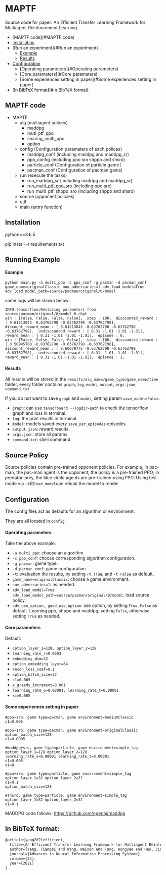 # MAPTF

Source code for paper: An Efficient Transfer Learning Framework for Multiagent Reinforcement Learning

 * [MAPTF code](#MAPTF code)
 * [Installation](#Installation)
 * [Run an experiment](#Run an experiment)
    * [Example](#Example)
    * [Results](#results)
 * [Configuration](#Configuration)
    * [Operating parameters](#Operating parameters)
    * [Core parameters](#Core parameters)
    * [Some experiences setting in paper](#Some experiences setting in paper)
 * [In BibTeX format](#In BibTeX format) 

## MAPTF code
 * MAPTF
    * alg (multiagent polices)
       * maddpg
       * muti_ptf_ppo
       * sharing_multi_ppo
       * option
    * config (Configuration parameters of each polices)
       * maddpg_conf (including maddpg and maddpg_sr)
       * ppo_config (including ppo sro shppo and shsro)
       * particle_conf (Configuration of particle game )
       * pacman_conf (Configuration of pacman game)
    * run (execute the tasks)
       * run_maddpg_sr (including maddpg and maddpg_sr)
       * run_multi_ptf_ppo_sro (including ppo sro)
       * run_multi_ptf_shppo_sro (including shppo and shsro)
     * source (opponent policies)
     * util
     * main (entry function)

## Installation
python==3.6.5

pip install -r requirements.txt

## Running Example

#### Example
```
python main.py -a multi_ppo -c ppo_conf -g pacman -d pacman_conf game_name=originalClassic num_adversaries=1 adv_load_model=True adv_load_model_path=source/pacman/original/0/model
```
some logs will be shown below:
```
INFO:tensorflow:Restoring parameters from source/pacman/original/0/model_0.ckpt
win : [False, False, False, False],  step : 100,  discounted_reward : [ 0.61213843 -0.63762798 -0.63762798 -0.63762798],  discount_reward_mean : [ 0.61213843 -0.63762798 -0.63762798 -0.63762798],  undiscounted_reward : [ 0.31 -1.01 -1.01 -1.01],  reward_mean : [ 0.31 -1.01 -1.01 -1.01],  episode : 0,
win : [False, False, False, False],  step : 100,  discounted_reward : [ 0.58945708 -0.63762798 -0.63762798 -0.63762798],  discount_reward_mean : [ 0.60079775 -0.63762798 -0.63762798 -0.63762798],  undiscounted_reward : [ 0.31 -1.01 -1.01 -1.01],  reward_mean : [ 0.31 -1.01 -1.01 -1.01],  episode : 1,
```

#### Results

All results will be stored in the `results/alg_name/game_type/game_name/time` folder, every folder contains `graph`, `log`, `model`, `output`, `args.json`, `command.txt`

If you do not want to save `graph` and `model`, setting param `save_model=False`.
* `graph`: can use `tensorboard --logdir=path` to check the tensorflow graph and loss in terminal.
* `log`: the print results in terminal.
* `model`: models saved every `save_per_episodes` episodes.
* `output.json`: reward results.
* `args.json`: store all params.
* `command.txt`: shell command.

## Source Policy

Source policies contain pre-trained opponent policies. For example, in pac-man, the pac-man agent is the opponent, the policy is a pre-trained PPO; in predator-prey, the blue circle agents are pre-trained using PPO. Using test mode via `-t`和`load_model`can reload the model to render

## Configuration

The config files act as defaults for an algorithm or environment. 

They are all located in `config`.

#### Operating parameters

Take the above example: 
* `-a multi_ppo`: choose an algorithm.
* `-c ppo_conf`: choose corresponding algorithm configuration.
* `-g pacman`: game type.
* `-d pacman_conf`: game configuration.
* `-t`: evaluation the results, by setting `-t True`, and `-t False` as default.
* `game_name=originalClassic`: choose a game environment.
* `num_adversaries=1`: as needed.
* `adv_load_model=True adv_load_model_path=source/pacman/original/0/model`: load source policy.
* `adv_use_option, good_use_option`: use option, by setting `True`, `False` as default. Learning ppo, shppo and maddpg, setting `False`, otherwise setting `True` as needed.

#### Core parameters

Default:
* `option_layer_1=128, option_layer_2=128`
* `learning_rate_r=0.0003`
* `embedding_dim=32`
* `option_embedding_layer=64`
* `recon_loss_coef=0.1`
* `option_batch_size=32`
* `c1=0.005`
* `e_greedy_increment=0.001`
* `learning_rate_o=0.00001, learning_rate_t=0.00001`
* `xi=0.005`

#### Some experiences setting in paper
```
#ppo+sro, game type=pacman, game environment=mediumClassic
c1=0.005
```
```
#ppo+sro, game type=pacman, game environment=originalClassic
option_batch_size=128
c1=0.0005
```
```
#maddpg+sro, game type=particle, game environment=simple_tag
option_layer_1=128 option_layer_2=128 
learning_rate_o=0.00001 learning_rate_t=0.00001 
c1=0.005 
xi=0
```
```
#ppo+sro, game type=particle, game environment=simple_tag
option_layer_1=32 option_layer_2=32 
c1=0.1 
option_batch_size=128
```
```
#shsro, game type=particle, game environment=simple_tag
option_layer_1=32 option_layer_2=32 
c1=0.1 
```

MADDPG code follows: https://github.com/openai/maddpg

## In BibTeX format:

```tex
@article{yang2021efficient,
  title={An Efficient Transfer Learning Framework for Multiagent Reinforcement Learning},
  author={Yang, Tianpei and Wang, Weixun and Tang, Hongyao and Hao, Jianye and Meng, Zhaopeng and Mao, Hangyu and Li, Dong and Liu, Wulong and Chen, Yingfeng and Hu, Yujing and others},
  journal={Advances in Neural Information Processing Systems},
  volume={34},
  year={2021}
}
```
